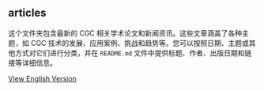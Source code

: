 ## articles

这个文件夹包含最新的 CGC 相关学术论文和新闻资讯。这些文章涵盖了各种主题，如 CGC 技术的发展、应用案例、挑战和趋势等。您可以按照日期、主题或其他方式对它们进行分类，并在 `README.md` 文件中提供标题、作者、出版日期和链接等详细信息。

[View English Version](./articles/README.md)
